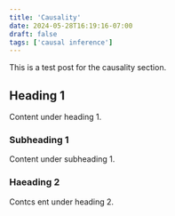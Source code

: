 ```yaml
---
title: 'Causality'
date: 2024-05-28T16:19:16-07:00
draft: false
tags: ['causal inference']
---
```


This is a test post for the causality section.

## Heading 1
Content under heading 1.

### Subheading 1
Content under subheading 1.

### Haeading 2
Contcs ent under heading 2.
